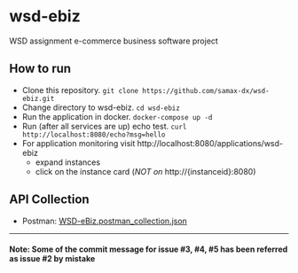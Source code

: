 # wsd-ebiz
WSD assignment e-commerce business software project

## How to run
* Clone this repository. `git clone https://github.com/samax-dx/wsd-ebiz.git`
* Change directory to wsd-ebiz. `cd wsd-ebiz`
* Run the application in docker. `docker-compose up -d`
* Run (after all services are up) echo test. `curl http://localhost:8080/echo?msg=hello`
* For application monitoring visit http://localhost:8080/applications/wsd-ebiz
  * expand instances
  * click on the instance card (*NOT on* http://{instanceid}:8080)

## API Collection
* Postman: [WSD-eBiz.postman_collection.json](https://raw.githubusercontent.com/samax-dx/wsd-ebiz/main/WSD-eBiz.postman_collection.json)

---------------------------------------
#### Note: Some of the commit message for issue #3, #4, #5 has been referred as issue #2 by mistake
